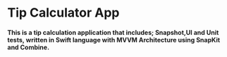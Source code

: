 # Tip Calculator App

#### This is a tip calculation application that includes; Snapshot,UI and Unit tests, written in Swift language with MVVM Architecture using SnapKit and Combine.
